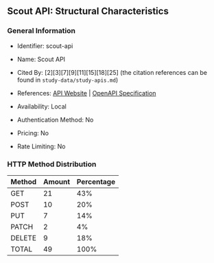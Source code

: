 ## Scout API: Structural Characteristics

### General Information

- Identifier: scout-api

- Name: Scout API

- Cited By: [2][3][7][9][11][15][18][25] (the citation references can be found in `study-data/study-apis.md`)

- References: [API Website](https://github.com/WebFuzzing/EMB/tree/master/jdk_8_maven/cs/rest/original/scout-api) | [OpenAPI Specification](https://github.com/WebFuzzing/EMB/blob/master/openapi-swagger/scout-api.json)

- Availability: Local

- Authentication Method: No

- Pricing: No

- Rate Limiting: No

### HTTP Method Distribution

| Method | Amount | Percentage |
|--------|--------|------------|
| GET | 21 | 43% |
| POST | 10 | 20% |
| PUT | 7 | 14% |
| PATCH | 2 | 4% |
| DELETE | 9 | 18% |
| TOTAL | 49 | 100% |
